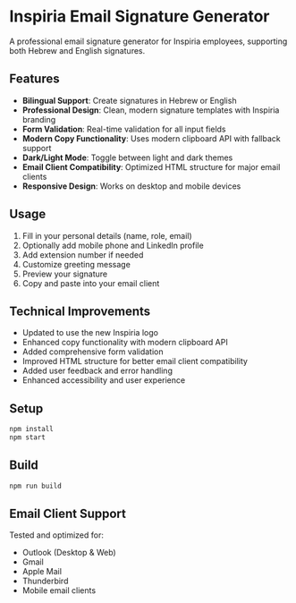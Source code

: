# Inspiria Email Signature Generator

A professional email signature generator for Inspiria employees, supporting both Hebrew and English signatures.

## Features

- **Bilingual Support**: Create signatures in Hebrew or English
- **Professional Design**: Clean, modern signature templates with Inspiria branding
- **Form Validation**: Real-time validation for all input fields
- **Modern Copy Functionality**: Uses modern clipboard API with fallback support
- **Dark/Light Mode**: Toggle between light and dark themes
- **Email Client Compatibility**: Optimized HTML structure for major email clients
- **Responsive Design**: Works on desktop and mobile devices

## Usage

1. Fill in your personal details (name, role, email)
2. Optionally add mobile phone and LinkedIn profile
3. Add extension number if needed
4. Customize greeting message
5. Preview your signature
6. Copy and paste into your email client

## Technical Improvements

- Updated to use the new Inspiria logo
- Enhanced copy functionality with modern clipboard API
- Added comprehensive form validation
- Improved HTML structure for better email client compatibility
- Added user feedback and error handling
- Enhanced accessibility and user experience

## Setup

```bash
npm install
npm start
```

## Build

```bash
npm run build
```

## Email Client Support

Tested and optimized for:
- Outlook (Desktop & Web)
- Gmail
- Apple Mail
- Thunderbird
- Mobile email clients
